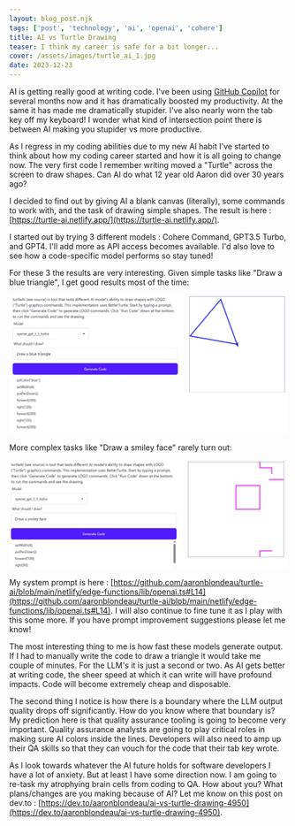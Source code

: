 ```yaml
---
layout: blog_post.njk
tags: ['post', 'technology', 'ai', 'openai', 'cohere']
title: AI vs Turtle Drawing
teaser: I think my career is safe for a bit longer...
cover: /assets/images/turtle_ai_1.jpg
date: 2023-12-23
---
```


AI is getting really good at writing code. I've been using [GitHub Copilot](https://github.com/features/copilot) for several months now and it has dramatically boosted my productivity. At the same it has made me dramatically stupider. I've also nearly worn the tab key off my keyboard! I wonder what kind of intersection point there is between AI making you stupider vs more productive.

As I regress in my coding abilities due to my new AI habit I've started to think about how my coding career started and how it is all going to change now.
The very first code I remember writing moved a "Turtle" across the screen to draw shapes. Can AI do what 12 year old Aaron did over 30 years ago?

I decided to find out by giving AI a blank canvas (literally), some commands to work with, and the task of drawing simple shapes. The result is here : [https://turtle-ai.netlify.app/](https://turtle-ai.netlify.app/).

I started out by trying 3 different models : Cohere Command, GPT3.5 Turbo, and GPT4.  I'll add more as API access becomes available. I'd also love to see how a code-specific model performs so stay tuned!

For these 3 the results are very interesting. Given simple tasks like "Draw a blue triangle", I get good results most of the time:

![GPT 3.5 Drawing A Triangle](/assets/images/turtle_ai_tri.jpg)

More complex tasks like "Draw a smiley face" rarely turn out:

![GPT 3.5 Drawing A Smiley Face](/assets/images/turtle_ai_smile.jpg)

My system prompt is here : [https://github.com/aaronblondeau/turtle-ai/blob/main/netlify/edge-functions/lib/openai.ts#L14](https://github.com/aaronblondeau/turtle-ai/blob/main/netlify/edge-functions/lib/openai.ts#L14). I will also continue to fine tune it as I play with this some more. If you have prompt improvement suggestions please let me know!

The most interesting thing to me is how fast these models generate output. If I had to manually write the code to draw a triangle it would take me couple of minutes. For the LLM's it is just a second or two. As AI gets better at writing code, the sheer speed at which it can write will have profound impacts. Code will become extremely cheap and disposable.

The second thing I notice is how there is a boundary where the LLM output quality drops off significantly. How do you know where that boundary is? My prediction here is that quality assurance tooling is going to become very important. Quality assurance analysts are going to play critical roles in making sure AI colors inside the lines. Developers will also need to amp up their QA skills so that they can vouch for the code that their tab key wrote.

As I look towards whatever the AI future holds for software developers I have a lot of anxiety. But at least I have some direction now. I am going to re-task my atrophying brain cells from coding to QA. How about you? What plans/changes are you making because of AI?  Let me know on this post on dev.to : [https://dev.to/aaronblondeau/ai-vs-turtle-drawing-4950](https://dev.to/aaronblondeau/ai-vs-turtle-drawing-4950).
